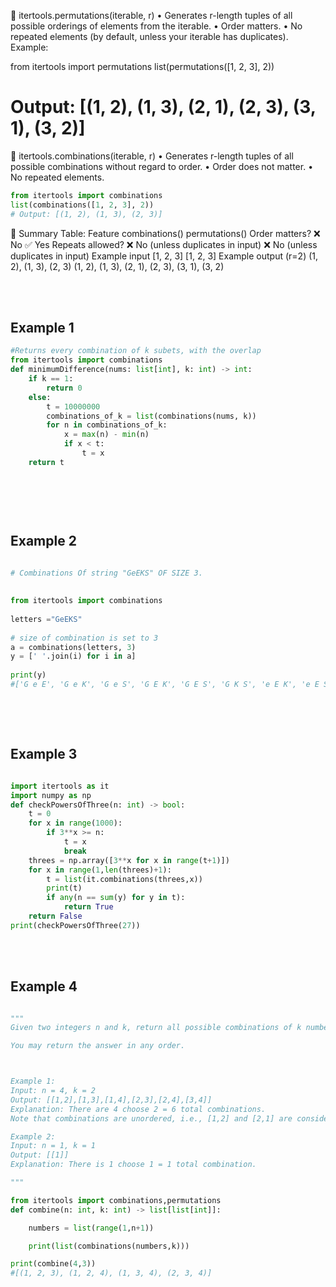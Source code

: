 
🔹 itertools.permutations(iterable, r)
	• Generates r-length tuples of all possible orderings of elements from the iterable.
	• Order matters.
	• No repeated elements (by default, unless your iterable has duplicates).
Example:

from itertools import permutations
list(permutations([1, 2, 3], 2))
# Output: [(1, 2), (1, 3), (2, 1), (2, 3), (3, 1), (3, 2)]


🔹 itertools.combinations(iterable, r)
	• Generates r-length tuples of all possible combinations without regard to order.
	• Order does not matter.
	• No repeated elements.

```python
from itertools import combinations
list(combinations([1, 2, 3], 2))
# Output: [(1, 2), (1, 3), (2, 3)]
```

🧮 Summary Table:
Feature	combinations()	permutations()
Order matters?	❌ No	✅ Yes
Repeats allowed?	❌ No (unless duplicates in input)	❌ No (unless duplicates in input)
Example input	[1, 2, 3]	[1, 2, 3]
Example output (r=2)	(1, 2), (1, 3), (2, 3)	(1, 2), (1, 3), (2, 1), (2, 3), (3, 1), (3, 2)


<br><br>

## Example 1

```python
#Returns every combination of k subets, with the overlap
from itertools import combinations
def minimumDifference(nums: list[int], k: int) -> int:
    if k == 1:
        return 0
    else:
        t = 10000000
        combinations_of_k = list(combinations(nums, k))
        for n in combinations_of_k:
            x = max(n) - min(n)
            if x < t:
                t = x
    return t




```


<br><br>

## Example 2

```python

# Combinations Of string "GeEKS" OF SIZE 3.
 
 
from itertools import combinations
 
letters ="GeEKS"
 
# size of combination is set to 3
a = combinations(letters, 3) 
y = [' '.join(i) for i in a]
 
print(y)
#['G e E', 'G e K', 'G e S', 'G E K', 'G E S', 'G K S', 'e E K', 'e E S', 'e K S', 'E K S']



```


<br><br>

## Example 3

```python

import itertools as it
import numpy as np
def checkPowersOfThree(n: int) -> bool:
    t = 0
    for x in range(1000):
        if 3**x >= n:
            t = x
            break
    threes = np.array([3**x for x in range(t+1)])
    for x in range(1,len(threes)+1):
        t = list(it.combinations(threes,x))
        print(t)
        if any(n == sum(y) for y in t):
            return True
    return False
print(checkPowersOfThree(27))


```

<br><br>

## Example 4

```python

"""
Given two integers n and k, return all possible combinations of k numbers chosen from the range [1, n].

You may return the answer in any order.



Example 1:
Input: n = 4, k = 2
Output: [[1,2],[1,3],[1,4],[2,3],[2,4],[3,4]]
Explanation: There are 4 choose 2 = 6 total combinations.
Note that combinations are unordered, i.e., [1,2] and [2,1] are considered to be the same combination.

Example 2:
Input: n = 1, k = 1
Output: [[1]]
Explanation: There is 1 choose 1 = 1 total combination.

"""

from itertools import combinations,permutations
def combine(n: int, k: int) -> list[list[int]]:

    numbers = list(range(1,n+1))

    print(list(combinations(numbers,k)))

print(combine(4,3))
#[(1, 2, 3), (1, 2, 4), (1, 3, 4), (2, 3, 4)]
```


